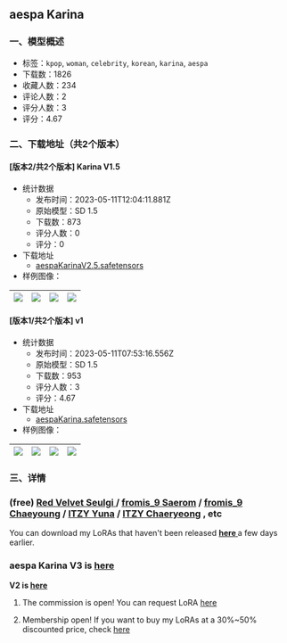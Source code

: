 ## aespa Karina
### 一、模型概述

- 标签：`kpop`, `woman`, `celebrity`, `korean`, `karina`, `aespa`
- 下载数：1826
- 收藏人数：234
- 评论人数：2
- 评分人数：3
- 评分：4.67

### 二、下载地址（共2个版本）

#### [版本2/共2个版本] Karina V1.5

- 统计数据
  - 发布时间：2023-05-11T12:04:11.881Z
  - 原始模型：SD 1.5
  - 下载数：873
  - 评分人数：0
  - 评分：0
- 下载地址
  - [aespaKarinaV2.5.safetensors](https://civitai.com/api/download/models/67812)
- 样例图像：

| <img src="https://image.civitai.com/xG1nkqKTMzGDvpLrqFT7WA/fb299eac-f1c2-4285-b5a9-936efa9325c3/width=450/753675.jpeg" /> | <img src="https://image.civitai.com/xG1nkqKTMzGDvpLrqFT7WA/5515c9ea-f9b7-4fc3-9d33-de94bdfe1dab/width=450/753673.jpeg" /> | <img src="https://image.civitai.com/xG1nkqKTMzGDvpLrqFT7WA/4cc66e14-8e9f-4c26-b32e-a72ebde6fc86/width=450/753674.jpeg" /> | <img src="https://image.civitai.com/xG1nkqKTMzGDvpLrqFT7WA/b6234e39-19fa-4d7e-998c-53c5cb14da81/width=450/753670.jpeg" /> |
| ---- | ---- | ---- | ---- |

#### [版本1/共2个版本] v1

- 统计数据
  - 发布时间：2023-05-11T07:53:16.556Z
  - 原始模型：SD 1.5
  - 下载数：953
  - 评分人数：3
  - 评分：4.67
- 下载地址
  - [aespaKarina.safetensors](https://civitai.com/api/download/models/51071)
- 样例图像：

| <img src="https://image.civitai.com/xG1nkqKTMzGDvpLrqFT7WA/7581606f-ed83-484f-b747-ae26bea94e00/width=450/549788.jpeg" /> | <img src="https://image.civitai.com/xG1nkqKTMzGDvpLrqFT7WA/2c8f6f72-fd27-48dc-ca41-3159700c0800/width=450/549785.jpeg" /> | <img src="https://image.civitai.com/xG1nkqKTMzGDvpLrqFT7WA/6d416d98-fe36-4762-f5e5-2b1700fbdc00/width=450/549796.jpeg" /> | <img src="https://image.civitai.com/xG1nkqKTMzGDvpLrqFT7WA/1f909066-bab0-4342-4885-0e604a452900/width=450/549786.jpeg" /> |
| ---- | ---- | ---- | ---- |


### 三、详情
<h3><strong>(free) </strong><a target="_blank" rel="ugc" href="https://www.buymeacoffee.com/poempoem47/e/135729?from_page=extras"><strong>Red Velvet Seulgi</strong></a><a target="_blank" rel="ugc" href="https://www.buymeacoffee.com/poempoem47/e/133885"><strong> </strong></a><strong>/ </strong><a target="_blank" rel="ugc" href="https://www.buymeacoffee.com/poempoem47/e/135726?from_page=extras"><strong>fromis_9 Saerom</strong></a><strong> / </strong><a target="_blank" rel="ugc" href="https://www.buymeacoffee.com/poempoem47/e/135727?from_page=extras"><strong>fromis_9 Chaeyoung</strong></a><strong> / </strong><a target="_blank" rel="ugc" href="https://www.buymeacoffee.com/poempoem47/e/135835?from_page=extras"><strong>ITZY Yuna</strong></a><strong> / </strong><a target="_blank" rel="ugc" href="https://www.buymeacoffee.com/poempoem47/e/135834?from_page=extras"><strong>ITZY Chaeryeong</strong></a><strong> , etc</strong></h3><p>You can download my LoRAs that haven't been released <a target="_blank" rel="ugc" href="https://www.buymeacoffee.com/poempoem47/extras"><strong>here</strong></a><a target="_blank" rel="ugc" href="https://www.buymeacoffee.com/poempoem47"><strong> </strong></a>a few days earlier.</p><h3><strong>aespa Karina V3 is </strong><a target="_blank" rel="ugc" href="https://www.buymeacoffee.com/poempoem47/e/135846?from_page=extras"><strong>here</strong></a></h3><p><strong>V2 is </strong><a rel="ugc" href="https://www.buymeacoffee.com/poempoem47/e/132897?from_page=extras"><strong>here</strong></a></p><ol><li><p>The commission is open! You can request LoRA <a target="_blank" rel="ugc" href="https://www.buymeacoffee.com/poempoem47/commissions">here</a></p></li><li><p>Membership open! If you want to buy my LoRAs at a 30%~50% discounted price, check <a target="_blank" rel="ugc" href="https://www.buymeacoffee.com/poempoem47/membership">here</a></p></li></ol>
